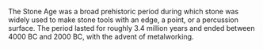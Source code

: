 The Stone Age was a broad prehistoric period during which stone was widely used to make stone tools with an edge, a point, or a percussion surface. The period lasted for roughly 3.4 million years and ended between 4000 BC and 2000 BC, with the advent of metalworking.